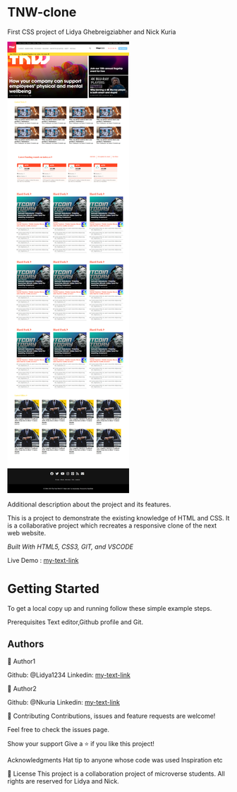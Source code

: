 # TNW-clone


First CSS project of Lidya Ghebreigziabher and Nick Kuria

<img src="images/Screenshot.jpg" alt="TNW">

Additional description about the project and its features.

This is a project to demonstrate the existing knowledge of HTML and CSS. It is a collaborative project which recreates a responsive clone of the next web website.

<i>Built With HTML5, CSS3, GIT, and VSCODE</i>

Live Demo : [my-text-link](https://sad-davinci-ec8c48.netlify.app/)

<h1>Getting Started</h1>

To get a local copy up and running follow these simple example steps.

Prerequisites Text editor,Github profile and Git.

<h2>Authors</h2>

👤 Author1

Github: @Lidya1234 Linkedin: [my-text-link](https://www.linkedin.com/in/lidya-ghebreigziabher-4a94391aa/)


👤 Author2

Github: @Nkuria Linkedin: [my-text-link](https://www.linkedin.com/in/nick-kuria-a148931a9/)

🤝 Contributing Contributions, issues and feature requests are welcome!

Feel free to check the issues page.

Show your support Give a ⭐️ if you like this project!

Acknowledgments Hat tip to anyone whose code was used Inspiration etc

📝 License This project is a collaboration project of microverse students. All rights are reserved for Lidya and Nick.